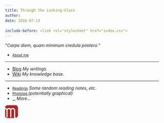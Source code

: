 ```yaml
---
title: Through the Looking-Glass
author:
date: 2016-07-13

include-before: <link rel="stylesheet" href="index.css">
---
```


"*Carpe diem, quam minimum credula postero.*"



* <small>[About me](/about)</small>

***

* [Blog](//blog.soimort.org/) *My writings.*
* [Wiki](//wiki.soimort.org/) *My knowledge base.*

***

* <small>[Readings](//babel.soimort.org/)</small> *Some random reading notes, etc.*
* <small>[Photolog
<i class="fa fa-tumblr-square" aria-hidden="true"></i>](http://log.soimort.org/)</small> *(potentially graphical)*
* <small>[...](//i.soimort.org/)</small> *More...*

<!-- div id="sketch"><img src="https://i0.wp.com/dl.dropboxusercontent.com/s/anxo7v9zwgbxnsi/chessboard.png"></div -->

<aside id="soimort-links">
<a title="Feed" href="https://www.soimort.org/atom.xml">
<i class="fa fa-rss-square" aria-hidden="true"></i></a>
<a title="Twitter" href="https://twitter.com/soimort" rel="nofollow">
<i class="fa fa-twitter-square" aria-hidden="true"></i></a>
<a title="Home" href="https://www.soimort.org/" id="soimort">
<img src="/favicon.png" width="42px"></a>
<a title="GitHub" href="https://github.com/soimort" rel="nofollow">
<i class="fa fa-github-square" aria-hidden="true"></i></a>
<a title="Email" href="#" onclick="window.open(atob('bWFpbHRvOg==') +
'soi' + atob('QA==') + 'mort.ninja')">
<i class="fa fa-envelope-square" aria-hidden="true"></i></a>
</aside>
